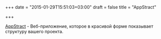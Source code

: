 +++
date = "2015-01-29T15:51:03+03:00"
draft = false
title = "AppStract"

+++

<p><a href="http://go-appstract.appspot.com/">AppStract</a>&nbsp;- Веб-приложение, которое в красивой форме показывает структуру вашего проекта.</p>

